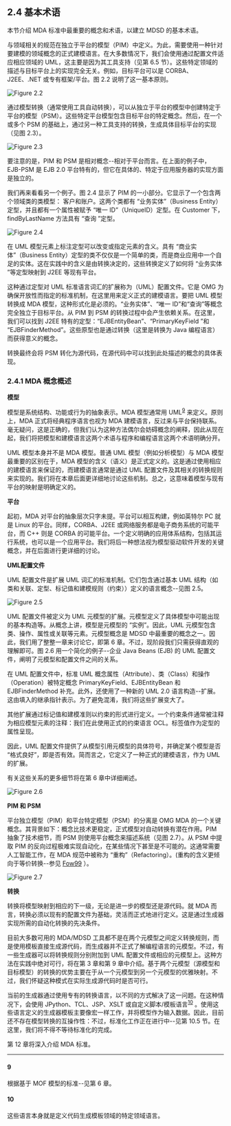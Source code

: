 ## 2.4 基本术语
本节介绍 MDA 标准中最重要的概念和术语，以建立 MDSD 的基本术语。

与领域相关的规范在独立于平台的模型（PIM）中定义。为此，需要使用一种针对要建模的领域概念的正式建模语言。在大多数情况下，我们会使用通过配置文件适应相应领域的 UML，这主要是因为其工具支持（见第 6.5 节）。这些特定领域的描述与目标平台上的实现完全无关。例如，目标平台可以是 CORBA、J2EE、.NET 或专有框架/平台。图 2.2 说明了这一基本原则。

![Figure 2.2](../img/f2.2.png)

通过模型转换（通常使用工具自动转换），可以从独立于平台的模型中创建特定于平台的模型（PSM）。这些特定平台模型包含目标平台的特定概念。然后，在一个或多个 PSM 的基础上，通过另一种工具支持的转换，生成具体目标平台的实现（见图 2.3）。

![Figure 2.3](../img/f2.3.png)

要注意的是，PIM 和 PSM 是相对概念--相对于平台而言。在上面的例子中，EJB-PSM 是 EJB 2.0 平台特有的，但它在具体的、特定于应用服务器的实现方面是独立的。

我们再来看看另一个例子。图 2.4 显示了 PIM 的一小部分。它显示了一个包含两个领域类的类模型： 客户和账户。这两个类都有 “业务实体”（Business Entity）定型，并且都有一个属性被赋予 “唯一 ID”（UniqueID）定型。在 Customer 下，findByLastName 方法具有 “查询 ”定型。

![Figure 2.4](../img/f2.4.png)

在 UML 模型元素上标注定型可以改变或指定元素的含义。具有 “商业实体”（Business Entity）定型的类不仅仅是一个简单的类，而是商业应用中一个自足的实体。这在实践中的含义是由转换决定的，这些转换定义了如何将 “业务实体 ”等定型映射到 J2EE 等现有平台。

这种通过定型对 UML 标准语言词汇的扩展称为（UML）配置文件。它是 OMG 为确保开放性而指定的标准机制，在这里用来定义正式的建模语言。要把 UML 模型转换成 MDA 模型，这种形式化是必须的。“业务实体”、“唯一 ID”和“查询”等概念完全独立于目标平台。从 PIM 到 PSM 的转换过程中会产生依赖关系。在这里，我们可以找到 J2EE 特有的定型：“EJBEntityBean”、“PrimaryKeyField ”和 “EJBFinderMethod”。这些原型也是通过转换（这里是转换为 Java 编程语言）而获得意义的概念。

转换最终会将 PSM 转化为源代码，在源代码中可以找到此处描述的概念的具体表现。

### 2.4.1 MDA 概念概述

**模型**

模型是系统结构、功能或行为的抽象表示。MDA 模型通常用 UML<sup>[9](#9)</sup>
 来定义。原则上，MDA 正式将经典程序语言也视为 MDA 建模语言，反过来与平台保持联系。毫无疑问，这是正确的，但我们认为这种方法偶尔会妨碍概念的阐释，因此从现在起，我们将把模型和建模语言这两个术语与程序和编程语言这两个术语明确分开。

UML 模型本身并不是 MDA 模型。普通 UML 模型（例如分析模型）与 MDA 模型最重要的区别在于，MDA 模型的含义（语义）是正式定义的。这是通过使用相应的建模语言来保证的，而建模语言通常是通过 UML 配置文件及其相关的转换规则来实现的。我们将在本章后面更详细地讨论这些机制。总之，这意味着模型与现有平台的映射是明确定义的。

**平台**

起初，MDA 对平台的抽象层次只字未提。平台可以相互构建，例如英特尔 PC 就是 Linux 的平台。同样，CORBA、J2EE 或网络服务都是电子商务系统的可能平台，而 C++ 则是 CORBA 的可能平台。一个定义明确的应用体系结构，包括其运行系统，也可以是一个应用平台。我们将后一种想法视为模型驱动软件开发的关键概念，并在后面进行更详细的讨论。

**UML配置文件**

UML 配置文件是扩展 UML 词汇的标准机制。它们包含通过基本 UML 结构（如类和关联、定型、标记值和建模规则（约束））定义的语言概念--见图 2.5。

![Figure 2.5](../img/f2.5.png)

UML 配置文件被定义为 UML 元模型的扩展。元模型定义了具体模型中可能出现的基本构造等。从概念上讲，模型是元模型的 “实例”。因此，UML 元模型包含类、操作、属性或关联等元素。元模型概念是 MDSD 中最重要的概念之一。因此，我们用了整整一章来讨论它，即第 6 章。不过，现阶段我们只需获得直观的理解即可。图 2.6 用一个简化的例子--企业 Java Beans (EJB) 的 UML 配置文件，阐明了元模型和配置文件之间的关系。

在 UML 配置文件中，标准 UML 概念属性（Attribute）、类（Class）和操作（Operation）被特定概念 PrimaryKeyField、EJBEntityBean 和 EJBFinderMethod 补充。此外，还使用了一种新的 UML 2.0 语言构造--扩展。这由填入的继承指针表示。为了避免混淆，我们将这些扩展变大了。

其他扩展通过标记值和建模准则以约束的形式进行定义。一个约束条件通常被注释为相应模型元素的注释：我们在此使用正式的约束语言 OCL。标签值作为定型的属性呈现。

因此，UML 配置文件提供了从模型引用元模型的具体符号，并确定某个模型是否 “格式良好”，即是否有效。简而言之，它定义了一种正式的建模语言，作为 UML 的扩展。

有关这些关系的更多细节将在第 6 章中详细阐述。

![Figure 2.6](../img/f2.6.png)

**PIM 和 PSM**

平台独立模型（PIM）和平台特定模型（PSM）的分离是 OMG MDA 的一个关键概念。其背景如下：概念比技术更稳定，正式模型对自动转换有潜在作用。PIM 抽象了技术细节，而 PSM 则使用平台概念来描述系统（见图 2.7）。从 PSM 中提取 PIM 的反向过程极难实现自动化，在某些情况下甚至是不可能的。这通常需要人工智能工作，在 MDA 规范中被称为 “重构”（Refactoring）。(重构的含义更倾向于等价转换--参见 [Fow99](../ref.md#fow99) ）。

![Figure 2.7](../img/f2.7.png)

**转换**

转换将模型映射到相应的下一级，无论是进一步的模型还是源代码。就 MDA 而言，转换必须以现有的配置文件为基础，灵活而正式地进行定义。这是通过生成器实现所需的自动化转换的先决条件。

目前大多数可用的 MDA/MDSD 工具都不是在两个元模型之间定义转换规则，而是使用模板直接生成源代码，而生成器并不正式了解编程语言的元模型。不过，有一些生成器可以将转换规则分别附加到 UML 配置文件或相应的元模型上。这种方法在实践中绝对可行，将在第 3 章和第 9 章中介绍。基于两个元模型（源模型和目标模型）的转换的优势主要在于从一个元模型到另一个元模型的优雅映射。不过，我们怀疑这种模式在实际生成源代码时是否可行。

当前的生成器通过使用专有的转换语言，以不同的方式解决了这一问题。在这种情况下，会使用 JPython、TCL、JSP、XSLT 或自定义脚本/模板语言<sup>[10](#10)</sup>
 。使用这些语言定义的生成器模板主要像宏一样工作，并将模型作为输入数据。因此，目前还不存在模型转换的互操作性：不过，标准化工作正在进行中--见第 10.5 节。在这里，我们将不得不等待标准化的完成。

第 12 章将深入介绍 MDA 标准。

---

#### 9
根据基于 MOF 模型的标准--见第 6 章。

#### 10
这些语言本身就是定义代码生成模板领域的特定领域语言。
